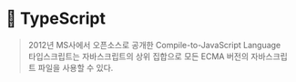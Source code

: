 # 🔡 TypeScript
> 2012년 MS사에서 오픈소스로 공개한 Compile-to-JavaScript Language <br>
> 타입스크립트는 자바스크립트의 상위 집합으로 모든 ECMA 버전의 자바스크립트 파일을 사용할 수 있다.
